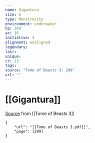 ```yaml
---
name: Gigantura
size: G
type: Monstrosity
environment: underwater
hp: 248
ac: 16
initiative: 3
alignment: unaligned
legendary: 
lair: 
unique: 
cr: 13
tags: 
source: "Tome of Beasts 3: 209"
url: ""
---
```

# [[Gigantura]]

[Source](zotero://open-pdf/library/items/BLGR9HVR?page=209) from [[Tome of Beasts 3]]

```pdf
{
	"url": "[[Tome of Beasts 3.pdf]]",
	"page": [209]
}
```

